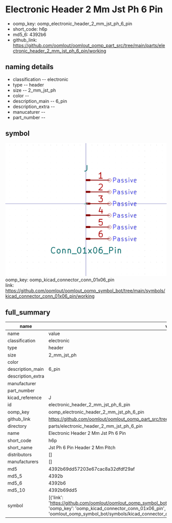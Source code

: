 # Electronic Header 2 Mm Jst Ph 6 Pin

  
* oomp_key: oomp_electronic_header_2_mm_jst_ph_6_pin 
* short_code: h6p
* md5_6: 4392b6  
* github_link: https://github.com/oomlout/oomlout_oomp_part_src/tree/main/parts/electronic_header_2_mm_jst_ph_6_pin/working  
## naming details
* classification -- electronic
* type -- header
* size -- 2_mm_jst_ph
* color -- 
* description_main -- 6_pin
* description_extra -- 
* manucaturer -- 
* part_number -- 



## symbol

![](symbol/0/working/working_600.png)  
oomp_key: oomp_kicad_connector_conn_01x06_pin  
link: https://github.com/oomlout/oomlout_oomp_symbol_bot/tree/main/symbols/kicad_connector_conn_01x06_pin/working  


## full_summary
| name | value | 
| --- | --- | 
| name | value | 
| classification | electronic | 
| type | header | 
| size | 2_mm_jst_ph | 
| color |  | 
| description_main | 6_pin | 
| description_extra |  | 
| manufacturer |  | 
| part_number |  | 
| kicad_reference | J | 
| id | electronic_header_2_mm_jst_ph_6_pin | 
| oomp_key | oomp_electronic_header_2_mm_jst_ph_6_pin | 
| github_link | https://github.com/oomlout/oomlout_oomp_part_src/tree/main/parts/electronic_header_2_mm_jst_ph_6_pin/working | 
| directory | parts/electronic_header_2_mm_jst_ph_6_pin | 
| name | Electronic Header 2 Mm Jst Ph 6 Pin | 
| short_code | h6p | 
| short_name | Jst Ph 6 Pin Header 2 Mm Pitch | 
| distributors | [] | 
| manufacturers | [] | 
| md5 | 4392b69dd57203e67cac8a32dfdf29af | 
| md5_5 | 4392b | 
| md5_6 | 4392b6 | 
| md5_10 | 4392b69dd5 | 
| symbol | [{'link': 'https://github.com/oomlout/oomlout_oomp_symbol_bot/tree/main/symbols/kicad_connector_conn_01x06_pin', 'oomp_key': 'oomp_kicad_connector_conn_01x06_pin', 'directory': 'oomlout_oomp_symbol_bot/symbols/kicad_connector_conn_01x06_pin//working/working.kicad_sym'}] | 

